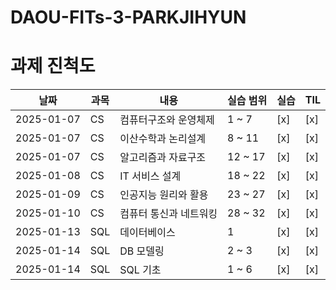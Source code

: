 # DAOU-FITs-3-PARKJIHYUN

# 과제 진척도

| 날짜       | 과목           | 내용                   | 실습 범위         | 실습 | TIL |
|------------|----------------|------------------------|--------------------|------|-----|
| 2025-01-07 | CS             | 컴퓨터구조와 운영체제  | 1 ~ 7              | [x]  | [x] |
| 2025-01-07 | CS             | 이산수학과 논리설계    | 8 ~ 11             | [x]  | [x] |
| 2025-01-07 | CS             | 알고리즘과 자료구조    | 12 ~ 17            | [x]  | [x] |
| 2025-01-08 | CS             | IT 서비스 설계        | 18 ~ 22            | [x]  | [x] |
| 2025-01-09 | CS             | 인공지능 원리와 활용   | 23 ~ 27            | [x]  | [x] |
| 2025-01-10 | CS             | 컴퓨터 통신과 네트워킹 | 28 ~ 32            | [x]  | [x] |
| 2025-01-13 | SQL            | 데이터베이스          | 1                  | [x]  | [x] |
| 2025-01-14 | SQL            | DB 모델링             | 2 ~ 3            | [x]  | [x] |
| 2025-01-14 | SQL            | SQL 기초             | 1 ~ 6            | [x]  | [x] |




